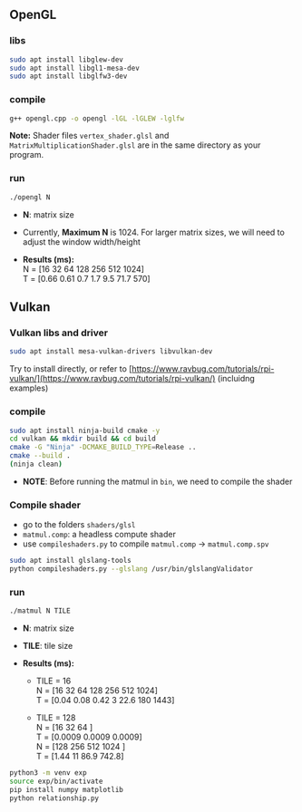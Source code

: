 ## OpenGL 

### libs
```bash
sudo apt install libglew-dev
sudo apt install libgl1-mesa-dev
sudo apt install libglfw3-dev
```

### compile
```bash
g++ opengl.cpp -o opengl -lGL -lGLEW -lglfw
```
**Note:** Shader files `vertex_shader.glsl` and `MatrixMultiplicationShader.glsl` are in the same directory as your program.

### run
```bash
./opengl N
```
- **N**: matrix size
- Currently, **Maximum N** is 1024. For larger matrix sizes, we will need to adjust the window width/height

- **Results (ms):** <br>
N = [16    32    64   128   256  512    1024]<br>
T = [0.66  0.61  0.7  1.7  9.5  71.7  570]

## Vulkan

### Vulkan libs and driver
```bash
sudo apt install mesa-vulkan-drivers libvulkan-dev
```
Try to install directly, or refer to [https://www.ravbug.com/tutorials/rpi-vulkan/](https://www.ravbug.com/tutorials/rpi-vulkan/) (incluidng examples)


### compile
```bash
sudo apt install ninja-build cmake -y
cd vulkan && mkdir build && cd build
cmake -G "Ninja" -DCMAKE_BUILD_TYPE=Release ..
cmake --build .
(ninja clean)
```
- **NOTE**: Before running the matmul in `bin`, we need to compile the shader

### Compile shader
- go to the folders `shaders/glsl`
- `matmul.comp`: a headless compute shader
- use `compileshaders.py` to compile `matmul.comp` -> `matmul.comp.spv`

```bash
sudo apt install glslang-tools
python compileshaders.py --glslang /usr/bin/glslangValidator
```

### run
```bash
./matmul N TILE
```
- **N**: matrix size
- **TILE**: tile size

- **Results (ms):** <br>
  - TILE = 16 <br>
N = [16    32    64   128   256  512    1024]<br>
T = [0.04  0.08  0.42  3  22.6  180  1443]

  - TILE = 128 <br>
N = [16    32    64   ]<br>
T = [0.0009  0.0009  0.0009]<br>
N = [128   256  512  1024 ]<br>
T = [1.44  11  86.9  742.8]


```bash
python3 -m venv exp
source exp/bin/activate
pip install numpy matplotlib
python relationship.py
```
